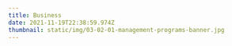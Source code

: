 ```yaml
---
title: Business
date: 2021-11-19T22:38:59.974Z
thumbnail: static/img/03-02-01-management-programs-banner.jpg
---
```

